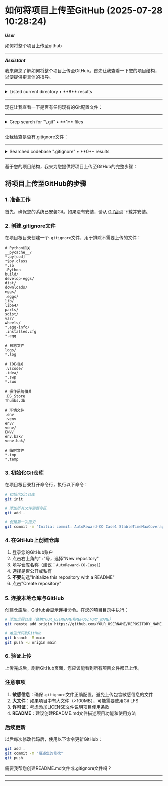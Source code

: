 <!-- Generated by SpecStory -->

# 如何将项目上传至GitHub (2025-07-28 10:28:24)

_**User**_

如何将整个项目上传至github

---

_**Assistant**_

我来帮您了解如何将整个项目上传至GitHub。首先让我查看一下您的项目结构，以便提供更具体的指导。


---

<details>
            <summary>Listed current directory • **8** results</summary>
        
| Name |
|-------|
| 📁 `logs` |
| 📄 `main.py` |
| 📁 `.specstory` |
| 📁 `__pycache__` |
| 📁 `implementation` |
| 📄 `specification_case.py` |
| 📄 `dataset.py` |
| 📄 `bin_packing_utils.py` |

</details>

---

现在让我查看一下是否有任何现有的Git配置文件：


---

<details>
            <summary>Grep search for "\.git" • **1** files</summary>
        
| File | Line | Match |
|------|------|-------|
| `file:///d%3A/2025%20%E4%B8%AA%E4%BA%BA/%E4%BB%A3%E7%A0%81/AutoReward-CO/Case1_StableTimeMaxCoverage/.specstory/.what-is-this.md` | L23 | `⟪ 161 characters skipped ⟫an exclude them by adding this to your `.gitignore`:` |
| `file:///d%3A/2025%20%E4%B8%AA%E4%BA%BA/%E4%BB%A3%E7%A0%81/AutoReward-CO/Case1_StableTimeMaxCoverage/.specstory/.what-is-this.md` | L29 | `⟪ 195 characters skipped ⟫ can exclude it by adding this to your `.gitignore`:` |

</details>

---

让我检查是否有.gitignore文件：


---

<details>
            <summary>Searched codebase ".gitignore" • **0** results</summary>
        
No results found
</details>

---

基于您的项目结构，我来为您提供将项目上传至GitHub的完整步骤：

## 将项目上传至GitHub的步骤

### 1. 准备工作

首先，确保您的系统已安装Git。如果没有安装，请从 [Git官网](https://git-scm.com/) 下载并安装。

### 2. 创建.gitignore文件

在项目根目录创建一个`.gitignore`文件，用于排除不需要上传的文件：

```gitignore
# Python相关
__pycache__/
*.py[cod]
*$py.class
*.so
.Python
build/
develop-eggs/
dist/
downloads/
eggs/
.eggs/
lib/
lib64/
parts/
sdist/
var/
wheels/
*.egg-info/
.installed.cfg
*.egg

# 日志文件
logs/
*.log

# IDE相关
.vscode/
.idea/
*.swp
*.swo

# 操作系统相关
.DS_Store
Thumbs.db

# 环境文件
.env
.venv
env/
venv/
ENV/
env.bak/
venv.bak/

# 临时文件
*.tmp
*.temp
```

### 3. 初始化Git仓库

在项目根目录打开命令行，执行以下命令：

```bash
# 初始化Git仓库
git init

# 添加所有文件到暂存区
git add .

# 创建第一次提交
git commit -m "Initial commit: AutoReward-CO Case1 StableTimeMaxCoverage"
```

### 4. 在GitHub上创建仓库

1. 登录您的GitHub账户
2. 点击右上角的"+"号，选择"New repository"
3. 填写仓库名称（建议：`AutoReward-CO-Case1`）
4. 选择是否公开或私有
5. **不要**勾选"Initialize this repository with a README"
6. 点击"Create repository"

### 5. 连接本地仓库与GitHub

创建仓库后，GitHub会显示连接命令。在您的项目目录中执行：

```bash
# 添加远程仓库（替换YOUR_USERNAME和REPOSITORY_NAME）
git remote add origin https://github.com/YOUR_USERNAME/REPOSITORY_NAME.git

# 推送代码到GitHub
git branch -M main
git push -u origin main
```

### 6. 验证上传

上传完成后，刷新GitHub页面，您应该能看到所有项目文件都已上传。

### 注意事项

1. **敏感信息**：确保`.gitignore`文件正确配置，避免上传包含敏感信息的文件
2. **大文件**：如果项目中有大文件（>100MB），可能需要使用Git LFS
3. **许可证**：考虑添加LICENSE文件说明项目使用条款
4. **README**：建议创建README.md文件描述项目功能和使用方法

### 后续更新

以后每次修改代码后，使用以下命令更新GitHub：

```bash
git add .
git commit -m "描述您的修改"
git push
```

需要我帮您创建README.md文件或.gitignore文件吗？

---



---

